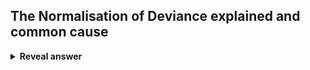 ## The Normalisation of Deviance explained and common cause
<details>
<summary><b>Reveal answer</b></summary>
Getting used to 'red lights'<br><br>You start to become accustomed to and tolerate failure.<br><br>Flaky tests common cause<br><br>This means we need to find and eliminate flaky tests as soon as we can before we start to accept failing tests being normal and not a problem -- ""it always fails like that""
</details>
